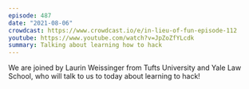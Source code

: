```yaml
---
episode: 487
date: "2021-08-06"
crowdcast: https://www.crowdcast.io/e/in-lieu-of-fun-episode-112
youtube: https://www.youtube.com/watch?v=JpZoZfYLcdk
summary: Talking about learning how to hack
---
```

We are joined by Laurin Weissinger from Tufts University and Yale Law School, who will talk to us to today about learning to hack!
